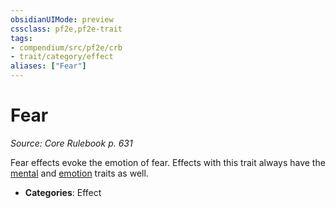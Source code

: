 ```yaml
---
obsidianUIMode: preview
cssclass: pf2e,pf2e-trait
tags:
- compendium/src/pf2e/crb
- trait/category/effect
aliases: ["Fear"]
---
```

# Fear  
*Source: Core Rulebook p. 631*  

Fear effects evoke the emotion of fear. Effects with this trait always have the [mental](mental.md "Mental Effect Trait") and [emotion](emotion.md "Emotion Effect Trait") traits as well.

- **Categories**: Effect